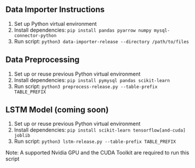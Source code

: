 ## Data Importer Instructions

1. Set up Python virtual environment
2. Install dependencies: `pip install pandas pyarrow numpy mysql-connector-python`
3. Run script: `python3 data-importer-release --directory /path/to/files`

## Data Preprocessing

1. Set up or reuse previous Python virtual environment
2. Install dependencies: `pip install pymysql pandas scikit-learn`
3. Run script: `python3 preprocess-release.py --table-prefix TABLE_PREFIX`

## LSTM Model (coming soon)

1. Set up or reuse previous Python virtual environment
2. Install dependencies: `pip install scikit-learn tensorflow[and-cuda] joblib`
3. Run script: `python3 lstm-release.py --table-prefix TABLE_PREFIX`

Note: A supported Nvidia GPU and the CUDA Toolkit are required to run this script
